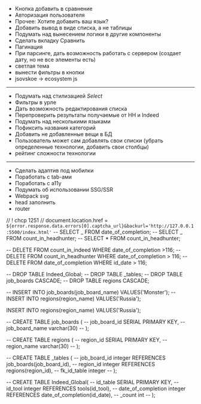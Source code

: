 - Кнопка добавить в сравнение
- Авторизация пользователя
- Прочее: Хотите добавить ваш язык?
- Добавить вывод в виде списка, а не таблицы
- Подумать над вынесением логики в другие компоненты
- Сделать вкладку Сравнить
- Пагинация
- При парсинге, дать возможность работать с сервером (создает дату, но не все элементы есть)
- светлая тема
- вынести фильтры в кнопки
- jsovskoe -> ecosystem js

---

- Подумать над стилизацией _Select_
- Фильтры в урле
- Дать возможность редактирования списка
- Перепроверить результаты получаемые от HH и Indeed
- Подумать над несколькими языками
- Пофиксить названия категорий
- Добавить не добавленные вещи в БД
- Пользователь может сам добавлять свои списки (убрать определенные технологии, добавить свои столбцы)
- рейтинг сложности технологии

---

- Сделать адаптив под мобилки
- Поработать с tab-ами
- Поработать с a11y
- Подумать об использовании SSG/SSR
- Webpack svg
- head заполнить
- router

// \! chcp 1251
// document.location.href = `${error.response.data.errors[0].captcha_url}&backurl='http://127.0.0.1:5500/index.html'`
-- SELECT _ FROM date_of_completion;
-- SELECT _ FROM count_in_headhunter;
-- SELECT \* FROM count_in_headhunter;

-- DELETE FROM count_in_indeed WHERE date_of_completion >116;
-- DELETE FROM count_in_headhunter WHERE date_of_completion > 116;
-- DELETE FROM date_of_completion WHERE id_date > 116;

-- DROP TABLE Indeed_Global;
-- DROP TABLE \_tables;
-- DROP TABLE job_boards CASCADE;
-- DROP TABLE regions CASCADE;

-- INSERT INTO job_boards(job_board_name) VALUES('Monster');
-- INSERT INTO regions(region_name) VALUES('Russia');

INSERT INTO regions(region_name) VALUES('Russia');

-- CREATE TABLE job_boards (
-- job_board_id SERIAL PRIMARY KEY,
-- job_board_name varchar(30)
-- );

-- CREATE TABLE regions (
-- region_id SERIAL PRIMARY KEY,
-- region_name varchar(30)
-- );

-- CREATE TABLE \_tables (
-- job_board_id integer REFERENCES job_boards(job_board_id),
-- region_id integer REFERENCES regions(region_id),
-- fk_id_table integer
-- );

-- CREATE TABLE Indeed_Global(
-- id_table SERIAL PRIMARY KEY,
-- id_tool integer REFERENCES tools(id_tool),
-- date_of_completion integer REFERENCES date_of_completion(id_date),
-- \_count int
-- );
